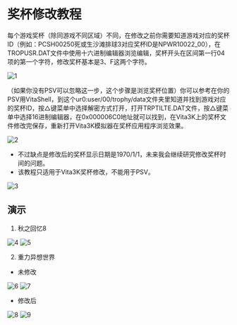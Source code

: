 # 奖杯修改教程
每个游戏奖杯（除同游戏不同区域）不同，在修改之前你需要知道游戏对应的奖杯ID（例如：PCSH00250死或生沙滩排球3对应奖杯ID是NPWR10022_00），在TROPUSR.DAT文件中使用十六进制编辑器浏览编辑，奖杯开头在区间第一行04项的第一个字符，修改奖杯基本是3、F这两个字符。

![1](https://user-images.githubusercontent.com/61804715/145160207-230fcf68-45cd-49c8-b6c4-2f3089d1b2d6.jpg)

（如果你没有PSV可以忽略这一步，这个步骤是浏览奖杯位置）你可以参考在你的PSV用VitaShell，到这个ur0:user/00/trophy/data文件夹里知道并找到游戏对应的奖杯ID，按△键菜单中选择解密方式打开，打开TRPTILTE.DAT文件，按△键菜单中选择16进制编辑器，在0x000006C0地址就可以找到，在Vita3K上的奖杯文件修改完保存，重新打开Vita3K模拟器在奖杯应用程序浏览效果。

![2](https://user-images.githubusercontent.com/61804715/145160284-b0ecb5aa-5ae0-4186-a6e2-d504f51ca060.jpg)

- 不过缺点是修改后的奖杯显示日期是1970/1/1，未来我会继续研究修改奖杯时间的问题。
- 该教程只适用于Vita3K奖杯修改，不能用于PSV。

![3](https://user-images.githubusercontent.com/61804715/145160375-37c8d3b7-92d1-437e-a578-90445a2ddb88.jpg)

## 演示
1. 秋之回忆8

![4](https://user-images.githubusercontent.com/61804715/134748321-568ba06a-d757-477b-8595-24148ed9d112.png)
![5](https://user-images.githubusercontent.com/61804715/134748436-38d512ff-9d3d-48fe-afed-1d16963c48c2.png)

2. 重力异想世界
- 未修改

![6](https://user-images.githubusercontent.com/61804715/134748607-ee706c7c-424a-4a8e-846e-2b5e46c98b11.png)
![7](https://user-images.githubusercontent.com/61804715/134748317-9c5af35b-976c-48ac-a35a-008f0831fb0d.png)
- 修改后

![8](https://user-images.githubusercontent.com/61804715/134748631-b9d876a7-3346-44c3-b1a3-76da23f9193e.png)
![9](https://user-images.githubusercontent.com/61804715/134748613-b7017b81-b783-4935-969d-25ace6a893fc.png)
